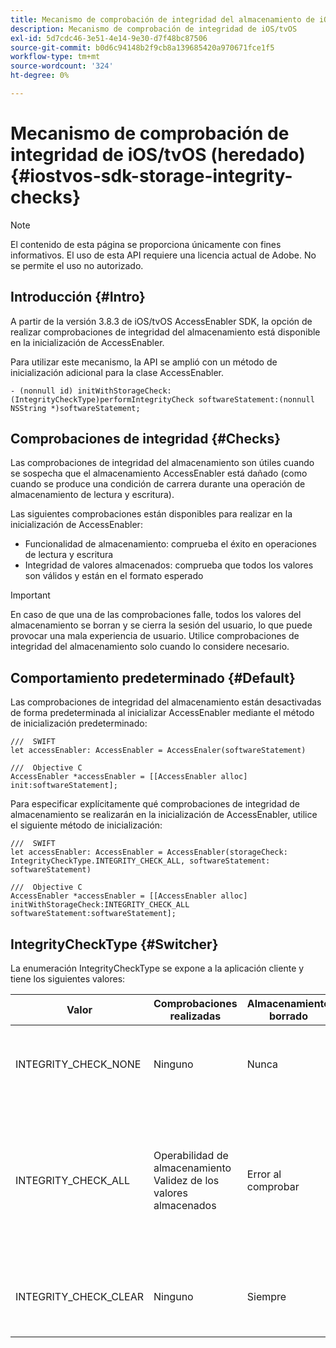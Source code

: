 ```yaml
---
title: Mecanismo de comprobación de integridad del almacenamiento de iOS/tvOS
description: Mecanismo de comprobación de integridad de iOS/tvOS
exl-id: 5d7cdc46-3e51-4e14-9e30-d7f48bc87506
source-git-commit: b0d6c94148b2f9cb8a139685420a970671fce1f5
workflow-type: tm+mt
source-wordcount: '324'
ht-degree: 0%

---
```


# Mecanismo de comprobación de integridad de iOS/tvOS (heredado) {#iostvos-sdk-storage-integrity-checks}

>[!NOTE]
>
>El contenido de esta página se proporciona únicamente con fines informativos. El uso de esta API requiere una licencia actual de Adobe. No se permite el uso no autorizado.

## Introducción {#Intro}

A partir de la versión 3.8.3 de iOS/tvOS AccessEnabler SDK, la opción de realizar comprobaciones de integridad del almacenamiento está disponible en la inicialización de AccessEnabler.

Para utilizar este mecanismo, la API se amplió con un método de inicialización adicional para la clase AccessEnabler.

```
- (nonnull id) initWithStorageCheck:(IntegrityCheckType)performIntegrityCheck softwareStatement:(nonnull NSString *)softwareStatement;
```


## Comprobaciones de integridad {#Checks}

Las comprobaciones de integridad del almacenamiento son útiles cuando se sospecha que el almacenamiento AccessEnabler está dañado (como cuando se produce una condición de carrera durante una operación de almacenamiento de lectura y escritura).

Las siguientes comprobaciones están disponibles para realizar en la inicialización de AccessEnabler:
- Funcionalidad de almacenamiento: comprueba el éxito en operaciones de lectura y escritura
- Integridad de valores almacenados: comprueba que todos los valores son válidos y están en el formato esperado

>[!IMPORTANT]
> 
>En caso de que una de las comprobaciones falle, todos los valores del almacenamiento se borran y se cierra la sesión del usuario, lo que puede provocar una mala experiencia de usuario. Utilice comprobaciones de integridad del almacenamiento solo cuando lo considere necesario.


## Comportamiento predeterminado {#Default}

Las comprobaciones de integridad del almacenamiento están desactivadas de forma predeterminada al inicializar AccessEnabler mediante el método de inicialización predeterminado:

```
///  SWIFT
let accessEnabler: AccessEnabler = AccessEnaler(softwareStatement)

///  Objective C
AccessEnabler *accessEnabler = [[AccessEnabler alloc] init:softwareStatement];
```

Para especificar explícitamente qué comprobaciones de integridad de almacenamiento se realizarán en la inicialización de AccessEnabler, utilice el siguiente método de inicialización:

```
///  SWIFT
let accessEnabler: AccessEnabler = AccessEnabler(storageCheck: IntegrityCheckType.INTEGRITY_CHECK_ALL, softwareStatement: softwareStatement)

///  Objective C
AccessEnabler *accessEnabler = [[AccessEnabler alloc] initWithStorageCheck:INTEGRITY_CHECK_ALL softwareStatement:softwareStatement];
```


## IntegrityCheckType {#Switcher}

La enumeración IntegrityCheckType se expone a la aplicación cliente y tiene los siguientes valores:

| Valor | Comprobaciones realizadas | Almacenamiento borrado | Descripción | Caso de uso recomendado |
|-----------------------|-----------------------------------------------------|-----------------|------------------------------------------------------------------------|--------------------------------------------------------------------------------------------------------------------------|
| INTEGRITY_CHECK_NONE | Ninguno | Nunca | No se realizan comprobaciones de integridad en la inicialización del almacenamiento | Cuando los flujos de SDK funcionan según lo esperado |
| INTEGRITY_CHECK_ALL | Operabilidad de almacenamiento <br/> Validez de los valores almacenados | Error al comprobar | Todas las comprobaciones de integridad disponibles se realizan durante la inicialización del almacenamiento | Cuando se sospecha que el almacenamiento de SDK está dañado. <br/> En caso de que alguna de las comprobaciones de integridad falle, se cerrará la sesión del usuario |
| INTEGRITY_CHECK_CLEAR | Ninguno | Siempre | El almacenamiento se borra al inicializar el almacenamiento | Cuando los flujos de SDK no se pueden completar según lo esperado |

